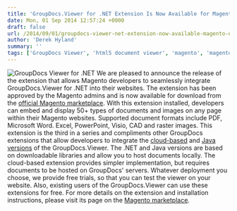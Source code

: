```yaml
---
title: 'GroupDocs.Viewer for .NET Extension Is Now Available for Magento Developers'
date: Mon, 01 Sep 2014 12:57:24 +0000
draft: false
url: /2014/09/01/groupdocs-viewer-net-extension-now-available-magento-developers/
author: 'Derek Hyland'
summary: ''
tags: ['GroupDocs Viewer', 'html5 document viewer', 'magento', 'magento document viewer', 'magento extension', 'viewer for .net library', 'zArchive']
---
```


![GroupDocs Viewer for .NET](https://blog.groupdocs.com/wp-content/uploads/sites/4/2014/04/GD_VWR_NETIcon_114.png ".NET version of the GroupDocs' online document viewer") We are pleased to announce the release of the extension that allows Magento developers to seamlessly integrate GroupDocs.Viewer for .NET into their websites. The extension has been approved by the Magento admins and is now available for download from the [official Magento marketplace](http://www.magentocommerce.com/magento-connect/groupdocs-viewer-for-net-html5-document-viewer.html). With this extension installed, developers can embed and display 50+ types of documents and images on any page within their Magento websites. Supported document formats include PDF, Microsoft Word. Excel, PowerPoint, Visio, CAD and raster images. This extension is the third in a series and compliments other GroupDocs extensions that allow developers to integrate the [cloud-based](http://www.magentocommerce.com/magento-connect/groupdocs-viewer.html "View documents and images from GroupDocs Account ") and [Java versions](http://www.magentocommerce.com/magento-connect/groupdocs-viewer-for-java-html5-document-viewer.html "Java version of the GroupDocs' HTML5 Document Viewer") of the GroupDocs.Viewer. The .NET and Java versions are based on downloadable libraries and allow you to host documents locally. The cloud-based extension provides simpler implementation, but requires documents to be hosted on GroupDocs' servers. Whatever deployment you choose, we provide free trials, so that you can test the viewer on your website. Also, existing users of the GroupDocs.Viewer can use these extensions for free. For more details on the extension and installation instructions, please visit its page on the [Magento marketplace](http://www.magentocommerce.com/magento-connect/groupdocs-viewer-for-net-html5-document-viewer.html ".NET version of the GroupDocs' online document viewer").




